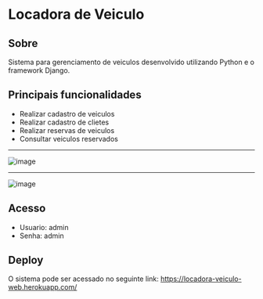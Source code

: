 # Locadora de Veiculo

## Sobre

Sistema para gerenciamento de veiculos desenvolvido utilizando Python e o framework Django.



## Principais funcionalidades

- Realizar cadastro de veiculos
- Realizar cadastro de clietes
- Realizar reservas de veiculos
- Consultar veiculos reservados

___

![image](https://user-images.githubusercontent.com/42129177/178079972-21f53edf-62b8-44ac-926f-254b72c35f9d.png)

___

![image](https://user-images.githubusercontent.com/42129177/178080033-ce0729a5-8968-42a4-958c-5e9440eee5cf.png)


## Acesso

- Usuario: admin
- Senha: admin


## Deploy

O sistema pode ser acessado no seguinte link: https://locadora-veiculo-web.herokuapp.com/
